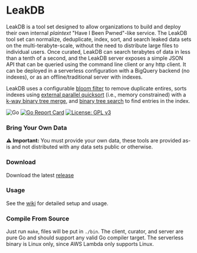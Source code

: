 # LeakDB

LeakDB is a tool set designed to allow organizations to build and deploy their own internal _plaintext_ "Have I Been Pwned"-like service. The LeakDB tool set can normalize, deduplicate, index, sort, and search leaked data sets on the multi-terabyte-scale, without the need to distribute large files to individual users. Once curated, LeakDB can search terabytes of data in less than a tenth of a second, and the LeakDB server exposes a simple JSON API that can be queried using the command line client or any http client. It can be deployed in a serverless configuration with a BigQuery backend (no indexes), or as an offline/traditional server with indexes.

LeakDB uses a configurable [bloom filter](https://en.wikipedia.org/wiki/Bloom_filter) to remove duplicate entires, sorts indexes using [external parallel quicksort](https://en.wikipedia.org/wiki/External_sorting) (i.e., memory constrained) with a [k-way binary tree merge](https://en.wikipedia.org/wiki/K-way_merge_algorithm), and [binary tree search](https://en.wikipedia.org/wiki/Binary_tree) to find entries in the index.

![Go](https://github.com/moloch--/leakdb/workflows/Go/badge.svg?branch=master) [![Go Report Card](https://goreportcard.com/badge/github.com/moloch--/leakdb)](https://goreportcard.com/report/github.com/moloch--/leakdb) [![License: GPL v3](https://img.shields.io/badge/License-GPLv3-blue.svg)](https://www.gnu.org/licenses/gpl-3.0)

### Bring Your Own Data

__⚠️ Important:__ You must provide your own data, these tools are provided as-is and not distributed with any data sets public or otherwise.

### Download

Download the latest [release](https://github.com/moloch--/leakdb/releases)

### Usage

See the [wiki](https://github.com/moloch--/leakdb/wiki) for detailed setup and usage.

### Compile From Source

Just run `make`, files will be put in `./bin`. The client, curator, and server are pure Go and should support any valid Go compiler target. The serverless binary is Linux only, since AWS Lambda only supports Linux.
